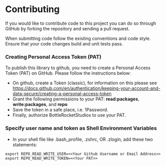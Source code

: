 Contributing
============

If you would like to contribute code to this project you can do so through GitHub by
forking the repository and sending a pull request.

When submitting code follow the existing conventions and code style. Ensure that your code changes build and unit tests pass.

### Creating Personal Access Token (PAT)
To publish this library to github, you need to create a Personal Access Token (PAT) on GitHub. Please follow the instructions below:
 - On github, create a Token (classic), for information on this please see https://docs.github.com/en/authentication/keeping-your-account-and-data-secure/creating-a-personal-access-token
 - Grant the following permissions to your PAT: **read:packages**, **write:packages**, and **repo**
 - Save the token in a safe place, i.e. 1Password.
 - Finally, authorize BottleRocketStudios to use your PAT.

### Specify user name and token as Shell Environment Variables
- In your shell file like .bash_profile, .zshrc, OR .zlogin, add these two statements:
```
export REPO_READ_WRITE_USER=<<Your Github Username or Email Address>>
export REPO_READ_WRITE_TOKEN=<<Your PAT>>
```
